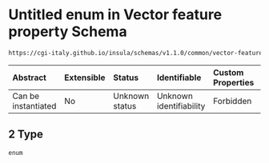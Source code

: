 # Untitled enum in Vector feature property Schema

```txt
https://cgi-italy.github.io/insula/schemas/v1.1.0/common/vector-feature-property.schema.json#/examples/2
```



| Abstract            | Extensible | Status         | Identifiable            | Custom Properties | Additional Properties | Access Restrictions | Defined In                                                                                                         |
| :------------------ | :--------- | :------------- | :---------------------- | :---------------- | :-------------------- | :------------------ | :----------------------------------------------------------------------------------------------------------------- |
| Can be instantiated | No         | Unknown status | Unknown identifiability | Forbidden         | Allowed               | none                | [vector-feature-property.schema.json\*](schemas/common/vector-feature-property.schema.json) |

## 2 Type

`enum`
